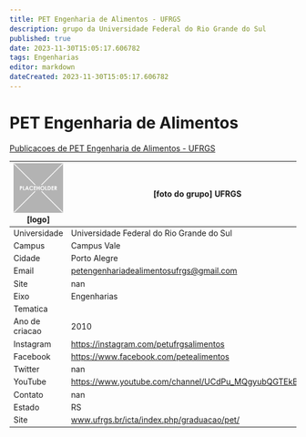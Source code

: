 ```yaml
---
title: PET Engenharia de Alimentos - UFRGS
description: grupo da Universidade Federal do Rio Grande do Sul
published: true
date: 2023-11-30T15:05:17.606782
tags: Engenharias
editor: markdown
dateCreated: 2023-11-30T15:05:17.606782
---
```


# PET Engenharia de Alimentos

[Publicacoes de PET Engenharia de Alimentos - UFRGS](/atividade/229PETEngenhariadeAlimentosUFRGS/feed)

| ![placeholder.png](/placeholder.png) [logo] | [foto do grupo] UFRGS         |
| ------------------------------------------- | ------------------------------------------------- |
| Universidade                                | Universidade Federal do Rio Grande do Sul      |
| Campus                                      | Campus Vale            |
| Cidade                                      | Porto Alegre             |
| Email                                       | petengenhariadealimentosufrgs@gmail.com             |
| Site                                        | nan              |
| Eixo                                        | Engenharias              |
| Tematica                                    |           |
| Ano de criacao                              | 2010        |
| Instagram                                   | https://instagram.com/petufrgsalimentos         |
| Facebook                                    | https://www.facebook.com/petealimentos          |
| Twitter                                     | nan           |
| YouTube                                     | https://www.youtube.com/channel/UCdPu_MQgyubQGTEkBtQYgIA           |
| Contato                                     | nan         |
| Estado                                      |  RS            |
| Site                                        | www.ufrgs.br/icta/index.php/graduacao/pet/ |
